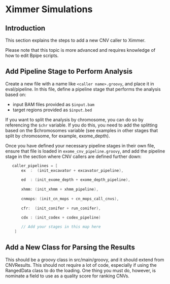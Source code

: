 # Ximmer Simulations

## Introduction

This section explains the steps to add a new CNV caller to Ximmer.

Please note that this topic is more advanced and requires knowledge of
how to edit Bpipe scripts.

## Add Pipeline Stage to Perform Analysis

Create a new file with a name like `<caller name>.groovy`, and place it
in eval/pipeline. In this file, define a pipeline stage that performs the 
analysis based on:

 * input BAM files provided as `$input.bam`
 * target regions provided as `$input.bed`

If you want to split the analysis by chromosome, you can do so by referencing the
`$chr` variable. If you do this, you need to add the splitting based on the $chromosomes
variable (see examples in other stages that split by chromosome, for example, exome_depth).

Once you have defined your necessary pipeline stages in their own file, 
ensure that file is loaded in `exome_cnv_pipeline.groovy`, and add the pipeline stage
in the section where CNV callers are defined further down:

```groovy
   caller_pipelines = [
       ex  :  (init_excavator + excavator_pipeline),
       
       ed  : (init_exome_depth + exome_depth_pipeline),
       
       xhmm: (init_xhmm + xhmm_pipeline),
       
       cnmops: (init_cn_mops + cn_mops_call_cnvs),
       
       cfr:  (init_conifer + run_conifer),
       
       cdx : (init_codex + codex_pipeline)

       // Add your stages in this map here
    ]    
```

## Add a New Class for Parsing the Results

This should be a groovy class in src/main/groovy, and it should extend from CNVResults. 
This should not require a lot of code, especially if using the RangedData class to 
do the loading. One thing you must do, however, is nominate a field to use as a quality 
score for ranking CNVs.

